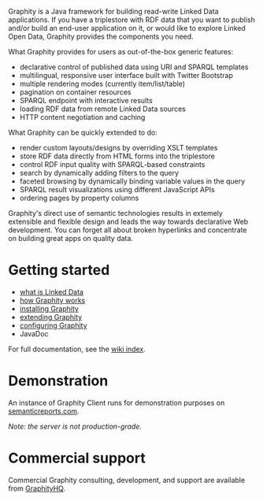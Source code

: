 Graphity is a Java framework for building read-write Linked Data applications. If you have a triplestore with RDF
data that you want to publish and/or build an end-user application on it, or would like to explore Linked Open
Data, Graphity provides the components you need.

What Graphity provides for users as out-of-the-box generic features:
* declarative control of published data using URI and SPARQL templates
* multilingual, responsive user interface built with Twitter Bootstrap
* multiple rendering modes (currently item/list/table)
* pagination on container resources
* SPARQL endpoint with interactive results
* loading RDF data from remote Linked Data sources
* HTTP content negotiation and caching

What Graphity can be quickly extended to do:
* render custom layouts/designs by overriding XSLT templates
* store RDF data directly from HTML forms into the triplestore
* control RDF input quality with SPARQL-based constraints
* search by dynamically adding filters to the query
* faceted browsing by dynamically binding variable values in the query
* SPARQL result visualizations using different JavaScript APIs
* ordering pages by property columns

Graphity's direct use of semantic technologies results in extemely extensible and flexible design and leads the
way towards declarative Web development. You can forget all about broken hyperlinks and concentrate on building
great apps on quality data.

Getting started
===============

* [what is Linked Data](../../wiki/What-is-Linked-Data)
* [how Graphity works](../../wiki/How-Graphity-works)
* [installing Graphity](../../wiki/Installation)
* [extending Graphity](../../wiki/Extending-Graphity)
* [configuring Graphity](../../wiki/Cofiguration)
* JavaDoc

For full documentation, see the [wiki index](../../wiki).

Demonstration
=============

An instance of Graphity Client runs for demonstration purposes on [semanticreports.com](http://semanticreports.com).

_Note: the server is not production-grade._

Commercial support
==================

Commercial Graphity consulting, development, and support are available from [GraphityHQ](http://graphityhq.com).